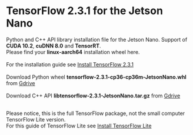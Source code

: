 # TensorFlow 2.3.1 for the Jetson Nano
Python and C++ API library installation file for the Jetson Nano. Support of **CUDA 10.2**, **cuDNN 8.0** and **TensorRT**. <br/>
Please find your **linux-aarch64** installation wheel here. <br/><br/>
For the installation guide see [Install TensorFlow 2.3.1](https://qengineering.eu/install-tensorflow-2.3.1-on-jetson-nano.html) <br/><br/>
Download Python wheel **tensorflow-2.3.1-cp36-cp36m-JetsonNano.whl** from [Gdrive](https://drive.google.com/file/d/1oeSnkgJpwyudtTx-f5CE84B7e-Vkv3yK/view?usp=sharing) <br/><br/>
Download C++ API **libtensorflow-2.3.1-JetsonNano.tar.gz** from [Gdrive](https://drive.google.com/file/d/1rlviefeu4w2amLsybZIOpcZP140WioDS/view?usp=sharing) <br/><br/>

Please notice, this is the full TensorFlow package, not the small computer TensorFlow Lite version.<br/>
For this guide of TensorFlow Lite see [Install TensorFlow Lite](https://qengineering.eu/install-tensorflow-2-lite-on-jetson-nano.html) <br/>
